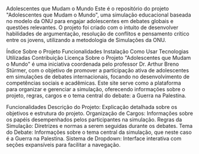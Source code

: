 Adolescentes que Mudam o Mundo
Este é o repositório do projeto "Adolescentes que Mudam o Mundo", uma simulação educacional baseada no modelo da ONU para engajar adolescentes em debates globais e questões relevantes. O projeto foi criado com o intuito de desenvolver habilidades de argumentação, resolução de conflitos e pensamento crítico entre os jovens, utilizando a metodologia de Simulações da ONU.

Índice
Sobre o Projeto
Funcionalidades
Instalação
Como Usar
Tecnologias Utilizadas
Contribuição
Licença
Sobre o Projeto
"Adolescentes que Mudam o Mundo" é uma iniciativa coordenada pelo professor Dr. Arthur Breno Stürmer, com o objetivo de promover a participação ativa de adolescentes em simulações de debates internacionais, focando no desenvolvimento de competências sociais e acadêmicas. Este site serve como a plataforma para organizar e gerenciar a simulação, oferecendo informações sobre o projeto, regras, cargos e o tema central do debate: a Guerra na Palestina.

Funcionalidades
Descrição do Projeto: Explicação detalhada sobre os objetivos e estrutura do projeto.
Organização de Cargos: Informações sobre os papéis desempenhados pelos participantes na simulação.
Regras da Simulação: Diretrizes e normas a serem seguidas durante os debates.
Tema do Debate: Informações sobre o tema central da simulação, que neste caso é a Guerra na Palestina.
Sistema de Dropdown: Interface interativa com seções expansíveis para facilitar a navegação.
